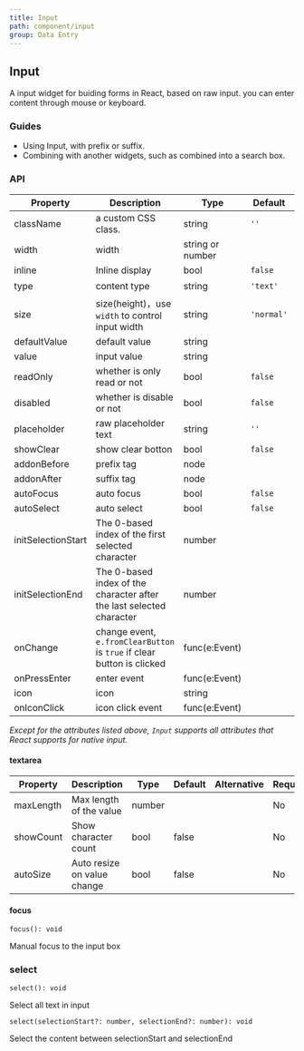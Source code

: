 ```yaml
---
title: Input
path: component/input
group: Data Entry
---
```


## Input

A input widget for buiding forms in React, based on raw input. you can enter content through mouse or keyboard.

### Guides

- Using Input, with prefix or suffix.
- Combining with another widgets, such as combined into a search box.

### API

| Property           | Description                                                            | Type             | Default    | Alternative                            | Required |
| ------------------ | ---------------------------------------------------------------------- | ---------------- | ---------- | -------------------------------------- | -------- |
| className          | a custom CSS class.                                                    | string           | `''`       |                                        | No       |
| width              | width                                                                  | string or number |            |                                        | No       |
| inline             | Inline display                                                         | bool             | `false`    | `true`                                 | No       |
| type               | content type                                                           | string           | `'text'`   | `'number'`、`'password'`、`'textarea'` | No       |
| size               | size(height)，use `width` to control input width                       | string           | `'normal'` | `'large'` \| `'small'`                 | No       |
| defaultValue       | default value                                                          | string           |            |                                        | No       |
| value              | input value                                                            | string           |            |                                        | No       |
| readOnly           | whether is only read or not                                            | bool             | `false`    |                                        | No       |
| disabled           | whether is disable or not                                              | bool             | `false`    |                                        | No       |
| placeholder        | raw placeholder text                                                   | string           | `''`       |
| showClear          | show clear botton                                                      | bool             | `false`    |                                        | No       |
| addonBefore        | prefix tag                                                             | node             |            |                                        | No       |
| addonAfter         | suffix tag                                                             | node             |            |                                        | No       |
| autoFocus          | auto focus                                                             | bool             | `false`    |                                        | No       |
| autoSelect         | auto select                                                            | bool             | `false`    |                                        | No       |
| initSelectionStart | The 0-based index of the first selected character                      | number           |            |                                        | No       |
| initSelectionEnd   | The 0-based index of the character after the last selected character   | number           |            |                                        | No       |
| onChange           | change event, `e.fromClearButton` is `true` if clear button is clicked | func(e:Event)    |            |                                        | No       |
| onPressEnter       | enter event                                                            | func(e:Event)    |            |                                        | No       |
| icon               | icon                                                                   | string           |            |                                        | No       |
| onIconClick        | icon click event                                                       | func(e:Event)    |            |                                        | No       |

_Except for the attributes listed above, `Input` supports all attributes that React supports for native input._

#### textarea

| Property  | Description                 | Type   | Default | Alternative | Required |
| --------- | --------------------------- | ------ | ------- | ----------- | -------- |
| maxLength | Max length of the value     | number |         |             | No       |
| showCount | Show character count        | bool   | false   |             | No       |
| autoSize  | Auto resize on value change | bool   | false   |             | No       |

#### focus

`focus(): void`

Manual focus to the input box

### select

`select(): void`

Select all text in input

`select(selectionStart?: number, selectionEnd?: number): void`

Select the content between selectionStart and selectionEnd

<style>
.zent-input-wrapper {
    width: 200px;
    margin-bottom: 20px;
}
</style>
